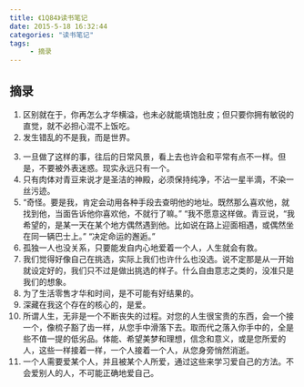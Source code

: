 ```yaml
---
title: 《1Q84》读书笔记
date: 2015-5-18 16:32:44
categories: "读书笔记"
tags:
     - 摘录
---
```

## 摘录
1. 区别就在于，你再怎么才华横溢，也未必就能填饱肚皮；但只要你拥有敏锐的直觉，就不必担心混不上饭吃。
2. 发生错乱的不是我，而是世界。
<!-- more -->
3. 一旦做了这样的事，往后的日常风景，看上去也许会和平常有点不一样。但是，不要被外表迷惑。现实永远只有一个。
4. 只有肉体对青豆来说才是圣洁的神殿，必须保持纯净，不沾一星半滴，不染一丝污迹。
5. “奇怪。要是我，肯定会动用各种手段去查明他的地址。既然那么喜欢他，就找到他，当面告诉他你喜欢他，不就行了嘛。”
“我不愿意这样做。青豆说，“我希望的，是某一天在某个地方偶然遇到他。比如说在路上迎面相遇，或偶然坐在同一辆巴士上。”
“决定命运的邂逅。”
6. 孤独一人也没关系，只要能发自内心地爱着一个人，人生就会有救。
7. 我们觉得好像自己在挑选，实际上我们也许什么也没选。说不定那是从一开始就设定好的，我们只不过是做出挑选的样子。什么自由意志之类的，没准只是我们的想象。
8. 为了生活零售才华和时间，是不可能有好结果的。
9. 深藏在我这个存在的核心的，是爱。
10. 所谓人生，无非是一个不断丧失的过程。对您的人生很宝贵的东西，会一个接一个，像梳子豁了齿一样，从您手中滑落下去。取而代之落入你手中的，全是些不值一提的低劣品。体能、希望美梦和理想，信念和意义，或是您所爱的人，这些一样接着一样，一个人接着一个人，从您身旁悄然消逝。
11.	一个人需要爱某个人，并且被某个人所爱，通过这些来学习爱自己的方法。不会爱别人的人，不可能正确地爱自己。
